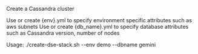 Create a Cassandra cluster

Use or create {env}.yml to specify environment specific attributes such as aws subnets
Use or create {db_name}.yml to specify database attributes such as Cassandra version, number of nodes 

Usage:
./create-dse-stack.sh --env demo --dbname gemini
